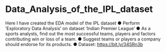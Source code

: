 # Data_Analysis_of_the_IPL_dataset
Here I have created the EDA model of the IPL dataset  ● Perform ‘Exploratory Data Analysis’ on dataset ‘Indian Premier League’  ● As a sports analysts, find out the most successful teams, players and factors contributing win or loss of a team.  ● Suggest teams or players a company should endorse for its products.  ● Dataset: https://bit.ly/34SRn3b
